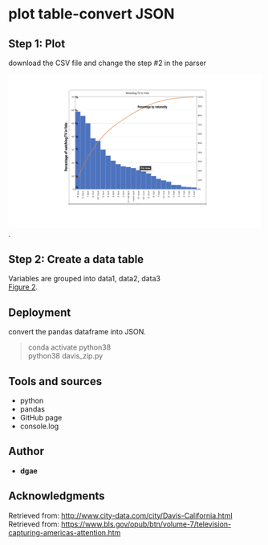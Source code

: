 # plot table-convert JSON


## Step 1: Plot

download the CSV file and change the step #2 in the parser

![Figure 1](https://github.com/ddgae2/collect_census/blob/main/Figure1.png). <br>

## Step 2: Create a data table 

Variables are grouped into data1, data2, data3 <br>
[Figure 2](https://github.com/ddgae2/collect_census/blob/main/figure2.png). <br>

## Deployment

convert the pandas dataframe into JSON.
> conda activate python38 <br>
> python38 davis_zip.py


## Tools and sources

* python
* pandas
* GitHub page
* console.log


## Author

* **dgae**

## Acknowledgments
Retrieved from: http://www.city-data.com/city/Davis-California.html <br>
Retrieved from: https://www.bls.gov/opub/btn/volume-7/television-capturing-americas-attention.htm
